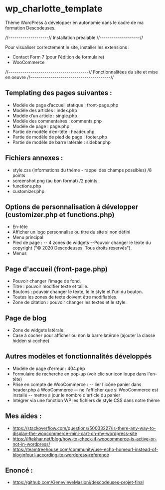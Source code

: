 # wp_charlotte_template

Thème WordPress à développer en autonomie dans le cadre de ma formation Descodeuses.

//--------------------//
Installation préalable
//--------------------//

Pour visualiser correctement le site, installer les extensions : 
- Contact Form 7 (pour l'édition de formulaire)
- WooCommerce


//----------------------------------------//
Fonctionnalitées du site et mise en oeuvre
//----------------------------------------//

## Templating des pages suivantes :
 - Modèle de page d’accueil statique : front-page.php
 - Modèle des articles : index.php
 - Modèle d’un article : single.php
 - Modèle des commentaires : comments.php
 - Modèle de page : page.php
 - Partie de modèle d’en-tête : header.php
 - Partie de modèle de pied de page : footer.php
 - Partie de modèle de barre latérale : sidebar.php

## Fichiers annexes :
 - style.css (informations du thème - rappel des champs possibles) /8 points
 - screenshot.png (au bon format) /2 points
 - functions.php
 - customizer.php
 
## Options de personnalisation à développer (customizer.php et functions.php)
- En-tête
- Afficher un logo personnalisé ou titre du site si non défini
- Menu principal
- Pied de page : 
  -- 4 zones de widgets
--Pouvoir changer le texte du copyright ("© 2020 Descodeuses. Tous droits réservés").
- Menus

## Page d'accueil (front-page.php) 
 - Pouvoir changer l'image de fond.
- Titre : pouvoir modifier texte et taille.
- Boutons : pouvoir changer le texte, le le style et l'url du bouton.
- Toutes les zones de texte doivent être modifiables.
- Zone de citation : pouvoir changer les textes et le style. 

## Page de blog
- Zone de widgets latérale.
- Case à cocher pour afficher ou non la barre latérale (ajouter la classe hidden si cochée)

## Autres modèles et fonctionnalités développés
 - Modèle de page d'erreur : 404.php
 - Formulaire de recherche en pop-up (voir clic sur icon loupe dans l'en-tête)
 - Prise en compte de WooCommerce : 
 -- lier l'icône panier dans header.php à WooCommerce
 -- ne l'afficher que si WooCommerce est installé 
-- mettre à jour le nombre d'article du panier
- Intégrer via une fonction WP les fichiers de style CSS dans notre thème 

## Mes aides :  
- https://stackoverflow.com/questions/50033227/is-there-any-way-to-display-the-woocommerce-mini-cart-on-my-wordpress-site
- https://iftekhar.net/blog/how-to-check-if-woocommerce-is-active-or-not-in-wordpress/
- https://teamtreehouse.com/community/use-echo-homeurl-instead-of-bloginfourl-according-to-wordpress-reference

## Enoncé : 
- https://github.com/GenevieveMasioni/descodeuses-projet-final
